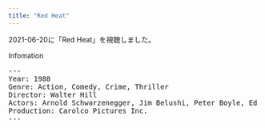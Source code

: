 ```yaml
---
title: "Red Heat"
---
```

2021-06-20に「Red Heat」を視聴しました。

Infomation
<pre>
---
Year: 1988
Genre: Action, Comedy, Crime, Thriller
Director: Walter Hill
Actors: Arnold Schwarzenegger, Jim Belushi, Peter Boyle, Ed O'Ross
Production: Carolco Pictures Inc.
---
</pre>